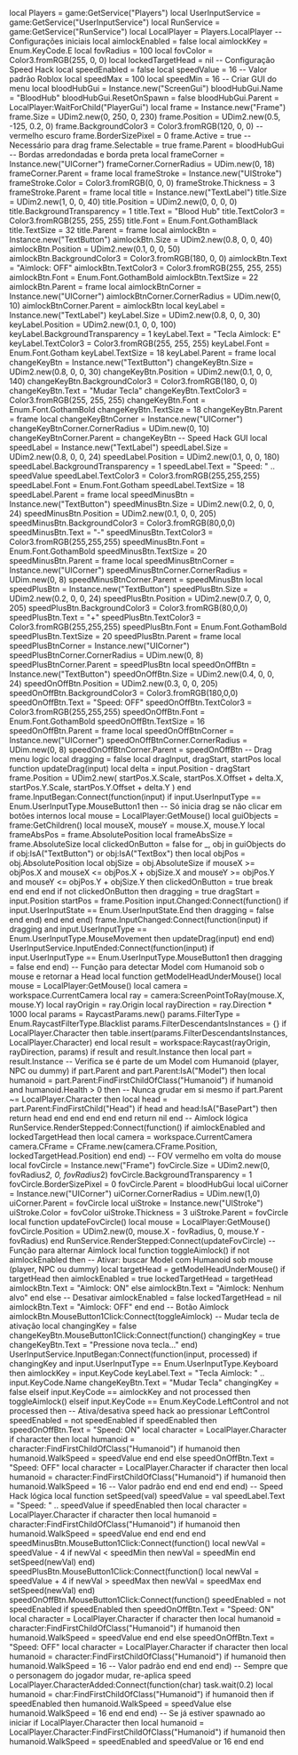 local Players = game:GetService("Players") local UserInputService = game:GetService("UserInputService") local RunService = game:GetService("RunService") local LocalPlayer = Players.LocalPlayer -- Configurações iniciais local aimlockEnabled = false local aimlockKey = Enum.KeyCode.E local fovRadius = 100 local fovColor = Color3.fromRGB(255, 0, 0) local lockedTargetHead = nil -- Configuração Speed Hack local speedEnabled = false local speedValue = 16 -- Valor padrão Roblox local speedMax = 100 local speedMin = 16 -- Criar GUI do menu local bloodHubGui = Instance.new("ScreenGui") bloodHubGui.Name = "BloodHub" bloodHubGui.ResetOnSpawn = false bloodHubGui.Parent = LocalPlayer:WaitForChild("PlayerGui") local frame = Instance.new("Frame") frame.Size = UDim2.new(0, 250, 0, 230) frame.Position = UDim2.new(0.5, -125, 0.2, 0) frame.BackgroundColor3 = Color3.fromRGB(120, 0, 0) -- vermelho escuro frame.BorderSizePixel = 0 frame.Active = true -- Necessário para drag frame.Selectable = true frame.Parent = bloodHubGui -- Bordas arredondadas e borda preta local frameCorner = Instance.new("UICorner") frameCorner.CornerRadius = UDim.new(0, 18) frameCorner.Parent = frame local frameStroke = Instance.new("UIStroke") frameStroke.Color = Color3.fromRGB(0, 0, 0) frameStroke.Thickness = 3 frameStroke.Parent = frame local title = Instance.new("TextLabel") title.Size = UDim2.new(1, 0, 0, 40) title.Position = UDim2.new(0, 0, 0, 0) title.BackgroundTransparency = 1 title.Text = "Blood Hub" title.TextColor3 = Color3.fromRGB(255, 255, 255) title.Font = Enum.Font.GothamBlack title.TextSize = 32 title.Parent = frame local aimlockBtn = Instance.new("TextButton") aimlockBtn.Size = UDim2.new(0.8, 0, 0, 40) aimlockBtn.Position = UDim2.new(0.1, 0, 0, 50) aimlockBtn.BackgroundColor3 = Color3.fromRGB(180, 0, 0) aimlockBtn.Text = "Aimlock: OFF" aimlockBtn.TextColor3 = Color3.fromRGB(255, 255, 255) aimlockBtn.Font = Enum.Font.GothamBold aimlockBtn.TextSize = 22 aimlockBtn.Parent = frame local aimlockBtnCorner = Instance.new("UICorner") aimlockBtnCorner.CornerRadius = UDim.new(0, 10) aimlockBtnCorner.Parent = aimlockBtn local keyLabel = Instance.new("TextLabel") keyLabel.Size = UDim2.new(0.8, 0, 0, 30) keyLabel.Position = UDim2.new(0.1, 0, 0, 100) keyLabel.BackgroundTransparency = 1 keyLabel.Text = "Tecla Aimlock: E" keyLabel.TextColor3 = Color3.fromRGB(255, 255, 255) keyLabel.Font = Enum.Font.Gotham keyLabel.TextSize = 18 keyLabel.Parent = frame local changeKeyBtn = Instance.new("TextButton") changeKeyBtn.Size = UDim2.new(0.8, 0, 0, 30) changeKeyBtn.Position = UDim2.new(0.1, 0, 0, 140) changeKeyBtn.BackgroundColor3 = Color3.fromRGB(180, 0, 0) changeKeyBtn.Text = "Mudar Tecla" changeKeyBtn.TextColor3 = Color3.fromRGB(255, 255, 255) changeKeyBtn.Font = Enum.Font.GothamBold changeKeyBtn.TextSize = 18 changeKeyBtn.Parent = frame local changeKeyBtnCorner = Instance.new("UICorner") changeKeyBtnCorner.CornerRadius = UDim.new(0, 10) changeKeyBtnCorner.Parent = changeKeyBtn -- Speed Hack GUI local speedLabel = Instance.new("TextLabel") speedLabel.Size = UDim2.new(0.8, 0, 0, 24) speedLabel.Position = UDim2.new(0.1, 0, 0, 180) speedLabel.BackgroundTransparency = 1 speedLabel.Text = "Speed: " .. speedValue speedLabel.TextColor3 = Color3.fromRGB(255,255,255) speedLabel.Font = Enum.Font.Gotham speedLabel.TextSize = 18 speedLabel.Parent = frame local speedMinusBtn = Instance.new("TextButton") speedMinusBtn.Size = UDim2.new(0.2, 0, 0, 24) speedMinusBtn.Position = UDim2.new(0.1, 0, 0, 205) speedMinusBtn.BackgroundColor3 = Color3.fromRGB(80,0,0) speedMinusBtn.Text = "-" speedMinusBtn.TextColor3 = Color3.fromRGB(255,255,255) speedMinusBtn.Font = Enum.Font.GothamBold speedMinusBtn.TextSize = 20 speedMinusBtn.Parent = frame local speedMinusBtnCorner = Instance.new("UICorner") speedMinusBtnCorner.CornerRadius = UDim.new(0, 8) speedMinusBtnCorner.Parent = speedMinusBtn local speedPlusBtn = Instance.new("TextButton") speedPlusBtn.Size = UDim2.new(0.2, 0, 0, 24) speedPlusBtn.Position = UDim2.new(0.7, 0, 0, 205) speedPlusBtn.BackgroundColor3 = Color3.fromRGB(80,0,0) speedPlusBtn.Text = "+" speedPlusBtn.TextColor3 = Color3.fromRGB(255,255,255) speedPlusBtn.Font = Enum.Font.GothamBold speedPlusBtn.TextSize = 20 speedPlusBtn.Parent = frame local speedPlusBtnCorner = Instance.new("UICorner") speedPlusBtnCorner.CornerRadius = UDim.new(0, 8) speedPlusBtnCorner.Parent = speedPlusBtn local speedOnOffBtn = Instance.new("TextButton") speedOnOffBtn.Size = UDim2.new(0.4, 0, 0, 24) speedOnOffBtn.Position = UDim2.new(0.3, 0, 0, 205) speedOnOffBtn.BackgroundColor3 = Color3.fromRGB(180,0,0) speedOnOffBtn.Text = "Speed: OFF" speedOnOffBtn.TextColor3 = Color3.fromRGB(255,255,255) speedOnOffBtn.Font = Enum.Font.GothamBold speedOnOffBtn.TextSize = 16 speedOnOffBtn.Parent = frame local speedOnOffBtnCorner = Instance.new("UICorner") speedOnOffBtnCorner.CornerRadius = UDim.new(0, 8) speedOnOffBtnCorner.Parent = speedOnOffBtn -- Drag menu logic local dragging = false local dragInput, dragStart, startPos local function updateDrag(input) local delta = input.Position - dragStart frame.Position = UDim2.new( startPos.X.Scale, startPos.X.Offset + delta.X, startPos.Y.Scale, startPos.Y.Offset + delta.Y ) end frame.InputBegan:Connect(function(input) if input.UserInputType == Enum.UserInputType.MouseButton1 then -- Só inicia drag se não clicar em botões internos local mouse = LocalPlayer:GetMouse() local guiObjects = frame:GetChildren() local mouseX, mouseY = mouse.X, mouse.Y local frameAbsPos = frame.AbsolutePosition local frameAbsSize = frame.AbsoluteSize local clickedOnButton = false for _, obj in guiObjects do if obj:IsA("TextButton") or obj:IsA("TextBox") then local objPos = obj.AbsolutePosition local objSize = obj.AbsoluteSize if mouseX >= objPos.X and mouseX <= objPos.X + objSize.X and mouseY >= objPos.Y and mouseY <= objPos.Y + objSize.Y then clickedOnButton = true break end end end if not clickedOnButton then dragging = true dragStart = input.Position startPos = frame.Position input.Changed:Connect(function() if input.UserInputState == Enum.UserInputState.End then dragging = false end end) end end end) frame.InputChanged:Connect(function(input) if dragging and input.UserInputType == Enum.UserInputType.MouseMovement then updateDrag(input) end end) UserInputService.InputEnded:Connect(function(input) if input.UserInputType == Enum.UserInputType.MouseButton1 then dragging = false end end) -- Função para detectar Model com Humanoid sob o mouse e retornar a Head local function getModelHeadUnderMouse() local mouse = LocalPlayer:GetMouse() local camera = workspace.CurrentCamera local ray = camera:ScreenPointToRay(mouse.X, mouse.Y) local rayOrigin = ray.Origin local rayDirection = ray.Direction * 1000 local params = RaycastParams.new() params.FilterType = Enum.RaycastFilterType.Blacklist params.FilterDescendantsInstances = {} if LocalPlayer.Character then table.insert(params.FilterDescendantsInstances, LocalPlayer.Character) end local result = workspace:Raycast(rayOrigin, rayDirection, params) if result and result.Instance then local part = result.Instance -- Verifica se é parte de um Model com Humanoid (player, NPC ou dummy) if part.Parent and part.Parent:IsA("Model") then local humanoid = part.Parent:FindFirstChildOfClass("Humanoid") if humanoid and humanoid.Health > 0 then -- Nunca grudar em si mesmo if part.Parent ~= LocalPlayer.Character then local head = part.Parent:FindFirstChild("Head") if head and head:IsA("BasePart") then return head end end end end end return nil end -- Aimlock lógica RunService.RenderStepped:Connect(function() if aimlockEnabled and lockedTargetHead then local camera = workspace.CurrentCamera camera.CFrame = CFrame.new(camera.CFrame.Position, lockedTargetHead.Position) end end) -- FOV vermelho em volta do mouse local fovCircle = Instance.new("Frame") fovCircle.Size = UDim2.new(0, fovRadius*2, 0, fovRadius*2) fovCircle.BackgroundTransparency = 1 fovCircle.BorderSizePixel = 0 fovCircle.Parent = bloodHubGui local uiCorner = Instance.new("UICorner") uiCorner.CornerRadius = UDim.new(1,0) uiCorner.Parent = fovCircle local uiStroke = Instance.new("UIStroke") uiStroke.Color = fovColor uiStroke.Thickness = 3 uiStroke.Parent = fovCircle local function updateFovCircle() local mouse = LocalPlayer:GetMouse() fovCircle.Position = UDim2.new(0, mouse.X - fovRadius, 0, mouse.Y - fovRadius) end RunService.RenderStepped:Connect(updateFovCircle) -- Função para alternar Aimlock local function toggleAimlock() if not aimlockEnabled then -- Ativar: buscar Model com Humanoid sob mouse (player, NPC ou dummy) local targetHead = getModelHeadUnderMouse() if targetHead then aimlockEnabled = true lockedTargetHead = targetHead aimlockBtn.Text = "Aimlock: ON" else aimlockBtn.Text = "Aimlock: Nenhum alvo" end else -- Desativar aimlockEnabled = false lockedTargetHead = nil aimlockBtn.Text = "Aimlock: OFF" end end -- Botão Aimlock aimlockBtn.MouseButton1Click:Connect(toggleAimlock) -- Mudar tecla de ativação local changingKey = false changeKeyBtn.MouseButton1Click:Connect(function() changingKey = true changeKeyBtn.Text = "Pressione nova tecla..." end) UserInputService.InputBegan:Connect(function(input, processed) if changingKey and input.UserInputType == Enum.UserInputType.Keyboard then aimlockKey = input.KeyCode keyLabel.Text = "Tecla Aimlock: " .. input.KeyCode.Name changeKeyBtn.Text = "Mudar Tecla" changingKey = false elseif input.KeyCode == aimlockKey and not processed then toggleAimlock() elseif input.KeyCode == Enum.KeyCode.LeftControl and not processed then -- Ativa/desativa speed hack ao pressionar LeftControl speedEnabled = not speedEnabled if speedEnabled then speedOnOffBtn.Text = "Speed: ON" local character = LocalPlayer.Character if character then local humanoid = character:FindFirstChildOfClass("Humanoid") if humanoid then humanoid.WalkSpeed = speedValue end end else speedOnOffBtn.Text = "Speed: OFF" local character = LocalPlayer.Character if character then local humanoid = character:FindFirstChildOfClass("Humanoid") if humanoid then humanoid.WalkSpeed = 16 -- Valor padrão end end end end end) -- Speed Hack lógica local function setSpeed(val) speedValue = val speedLabel.Text = "Speed: " .. speedValue if speedEnabled then local character = LocalPlayer.Character if character then local humanoid = character:FindFirstChildOfClass("Humanoid") if humanoid then humanoid.WalkSpeed = speedValue end end end end speedMinusBtn.MouseButton1Click:Connect(function() local newVal = speedValue - 4 if newVal < speedMin then newVal = speedMin end setSpeed(newVal) end) speedPlusBtn.MouseButton1Click:Connect(function() local newVal = speedValue + 4 if newVal > speedMax then newVal = speedMax end setSpeed(newVal) end) speedOnOffBtn.MouseButton1Click:Connect(function() speedEnabled = not speedEnabled if speedEnabled then speedOnOffBtn.Text = "Speed: ON" local character = LocalPlayer.Character if character then local humanoid = character:FindFirstChildOfClass("Humanoid") if humanoid then humanoid.WalkSpeed = speedValue end end else speedOnOffBtn.Text = "Speed: OFF" local character = LocalPlayer.Character if character then local humanoid = character:FindFirstChildOfClass("Humanoid") if humanoid then humanoid.WalkSpeed = 16 -- Valor padrão end end end end) -- Sempre que o personagem do jogador mudar, re-aplica speed LocalPlayer.CharacterAdded:Connect(function(char) task.wait(0.2) local humanoid = char:FindFirstChildOfClass("Humanoid") if humanoid then if speedEnabled then humanoid.WalkSpeed = speedValue else humanoid.WalkSpeed = 16 end end end) -- Se já estiver spawnado ao iniciar if LocalPlayer.Character then local humanoid = LocalPlayer.Character:FindFirstChildOfClass("Humanoid") if humanoid then humanoid.WalkSpeed = speedEnabled and speedValue or 16 end end
